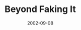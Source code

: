 ---
layout: music 
title: "Beyond Faking It"
series: "Living Out Loud"
date: 2002-09-08 
description: "What does it mean to live out loud?"
audio: "http://s3.amazonaws.com/crossroadsaudiomessages/Beyond+Faking+It.mp3"
audio-duration: "37:30"
src: "http://www.crossroads.net/players/media/mediumHz/bigscreen.outloud.jpg"
---